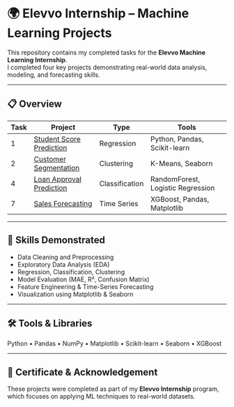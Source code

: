 # 🌍 Elevvo Internship – Machine Learning Projects

This repository contains my completed tasks for the **Elevvo Machine Learning Internship**.  
I completed four key projects demonstrating real-world data analysis, modeling, and forecasting skills.

---

## 📋 Overview

| Task | Project | Type | Tools |
|------|----------|------|--------|
| 1 | [Student Score Prediction](./Task1_Student_Score_Prediction) | Regression | Python, Pandas, Scikit-learn |
| 2 | [Customer Segmentation](./Task2_Customer_Segmentation) | Clustering | K-Means, Seaborn |
| 4 | [Loan Approval Prediction](./Task4_Loan_Approval_Prediction) | Classification | RandomForest, Logistic Regression |
| 7 | [Sales Forecasting](./Task7_Sales_Forecasting) | Time Series | XGBoost, Pandas, Matplotlib |

---

## 🧠 Skills Demonstrated
- Data Cleaning and Preprocessing  
- Exploratory Data Analysis (EDA)  
- Regression, Classification, Clustering  
- Model Evaluation (MAE, R², Confusion Matrix)  
- Feature Engineering & Time-Series Forecasting  
- Visualization using Matplotlib & Seaborn  

---

## 🛠️ Tools & Libraries
Python • Pandas • NumPy • Matplotlib • Scikit-learn • Seaborn • XGBoost

---

## 📜 Certificate & Acknowledgement
These projects were completed as part of my **Elevvo Internship** program, which focuses on applying ML techniques to real-world datasets.
